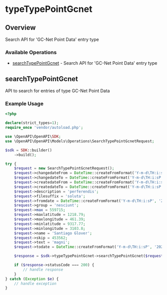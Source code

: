 # typeTypePointGcnet

## Overview

Search API for 'GC-Net Point Data' entry type

### Available Operations

* [searchTypePointGcnet](#searchtypepointgcnet) - Search API for 'GC-Net Point Data' entry type

## searchTypePointGcnet

API to search for entries of type GC-Net Point Data

### Example Usage

```php
<?php

declare(strict_types=1);
require_once 'vendor/autoload.php';

use \OpenAPI\OpenAPI\SDK;
use \OpenAPI\OpenAPI\Models\Operations\SearchTypePointGcnetRequest;

$sdk = SDK::builder()
    ->build();

try {
    $request = new SearchTypePointGcnetRequest();
    $request->changedateFrom = DateTime::createFromFormat('Y-m-d\TH:i:sP', '2022-12-17T01:16:10.198Z');
    $request->changedateTo = DateTime::createFromFormat('Y-m-d\TH:i:sP', '2021-04-29T18:28:44.826Z');
    $request->createdateFrom = DateTime::createFromFormat('Y-m-d\TH:i:sP', '2020-06-16T12:05:14.872Z');
    $request->createdateTo = DateTime::createFromFormat('Y-m-d\TH:i:sP', '2022-06-29T20:26:41.809Z');
    $request->description = 'perferendis';
    $request->filesuffix = 'soluta';
    $request->fromdate = DateTime::createFromFormat('Y-m-d\TH:i:sP', '2022-01-20T21:15:59.889Z');
    $request->group = 'nesciunt';
    $request->max = 559715;
    $request->maxlatitude = 1218.79;
    $request->maxlongitude = 461.39;
    $request->minlatitude = 9317.77;
    $request->minlongitude = 3103.8;
    $request->name = 'Santiago Glover';
    $request->skip = 453562;
    $request->text = 'magni';
    $request->todate = DateTime::createFromFormat('Y-m-d\TH:i:sP', '2022-01-31T21:21:45.542Z');

    $response = $sdk->typeTypePointGcnet->searchTypePointGcnet($request);

    if ($response->statusCode === 200) {
        // handle response
    }
} catch (Exception $e) {
    // handle exception
}
```
